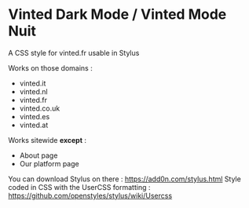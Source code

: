 # Vinted Dark Mode / Vinted Mode Nuit

A CSS style for vinted.fr usable in Stylus

Works on those domains :
- vinted.it
- vinted.nl
- vinted.fr
- vinted.co.uk
- vinted.es
- vinted.at

Works sitewide **except** :
- About page
- Our platform page


You can download Stylus on there : https://add0n.com/stylus.html
Style coded in CSS with the UserCSS formatting : https://github.com/openstyles/stylus/wiki/Usercss
